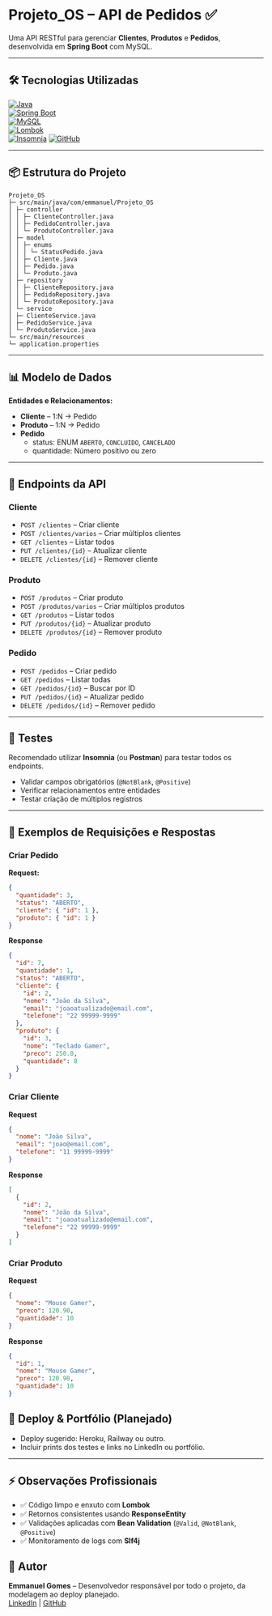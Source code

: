 # Projeto_OS – API de Pedidos ✅

Uma API RESTful para gerenciar **Clientes**, **Produtos** e **Pedidos**, desenvolvida em **Spring Boot** com MySQL.

---

## 🛠 Tecnologias Utilizadas

[![Java](https://img.shields.io/badge/Java-ED8B00?style=for-the-badge&logo=java&logoColor=white)](https://www.java.com/)  
[![Spring Boot](https://img.shields.io/badge/Spring_Boot-6DB33F?style=for-the-badge&logo=spring&logoColor=white)](https://spring.io/projects/spring-boot)  
[![MySQL](https://img.shields.io/badge/MySQL-4479A1?style=for-the-badge&logo=mysql&logoColor=white)](https://www.mysql.com/)  
[![Lombok](https://img.shields.io/badge/Lombok-ED1C24?style=for-the-badge&logo=lombok&logoColor=white)](https://projectlombok.org/)  
[![Insomnia](https://img.shields.io/badge/Insomnia-REST%20Client-orange)](https://insomnia.rest/)
[![GitHub](https://img.shields.io/badge/GitHub-181717?style=for-the-badge&logo=github&logoColor=white)](https://github.com/)

---

## 📦 Estrutura do Projeto
```
Projeto_OS
├─ src/main/java/com/emmanuel/Projeto_OS
│ ├─ controller
│ │ ├─ ClienteController.java
│ │ ├─ PedidoController.java
│ │ └─ ProdutoController.java
│ ├─ model
│ │ ├─ enums
│ │ │ └─ StatusPedido.java
│ │ ├─ Cliente.java
│ │ ├─ Pedido.java
│ │ └─ Produto.java
│ ├─ repository
│ │ ├─ ClienteRepository.java
│ │ ├─ PedidoRepository.java
│ │ └─ ProdutoRepository.java
│ └─ service
│ ├─ ClienteService.java
│ ├─ PedidoService.java
│ └─ ProdutoService.java
└─ src/main/resources
└─ application.properties
```

---

## 📊 Modelo de Dados

**Entidades e Relacionamentos:**

- **Cliente** – 1:N → Pedido
- **Produto** – 1:N → Pedido
- **Pedido**
    - status: ENUM `ABERTO`, `CONCLUIDO`, `CANCELADO`
    - quantidade: Número positivo ou zero

---

## 🚀 Endpoints da API

### Cliente
- `POST /clientes` – Criar cliente
- `POST /clientes/varios` – Criar múltiplos clientes
- `GET /clientes` – Listar todos
- `PUT /clientes/{id}` – Atualizar cliente
- `DELETE /clientes/{id}` – Remover cliente

### Produto
- `POST /produtos` – Criar produto
- `POST /produtos/varios` – Criar múltiplos produtos
- `GET /produtos` – Listar todos
- `PUT /produtos/{id}` – Atualizar produto
- `DELETE /produtos/{id}` – Remover produto

### Pedido
- `POST /pedidos` – Criar pedido
- `GET /pedidos` – Listar todas
- `GET /pedidos/{id}` – Buscar por ID
- `PUT /pedidos/{id}` – Atualizar pedido
- `DELETE /pedidos/{id}` – Remover pedido

---

## 📝 Testes

Recomendado utilizar **Insomnia** (ou **Postman**) para testar todos os endpoints.
- Validar campos obrigatórios (`@NotBlank`, `@Positive`)
- Verificar relacionamentos entre entidades
- Testar criação de múltiplos registros

---

## 📝 Exemplos de Requisições e Respostas

### Criar Pedido

**Request:**
```json
{
  "quantidade": 3,
  "status": "ABERTO",
  "cliente": { "id": 1 },
  "produto": { "id": 1 }
}
```

**Response**
```json
{
  "id": 7,
  "quantidade": 1,
  "status": "ABERTO",
  "cliente": {
    "id": 2,
    "nome": "João da Silva",
    "email": "joaoatualizado@email.com",
    "telefone": "22 99999-9999"
  },
  "produto": {
    "id": 3,
    "nome": "Teclado Gamer",
    "preco": 250.8,
    "quantidade": 8
  }
}
```

### Criar Cliente

**Request**
```json
{
  "nome": "João Silva",
  "email": "joao@email.com",
  "telefone": "11 99999-9999"
}
```

**Response**
```json
[
  {
    "id": 2,
    "nome": "João da Silva",
    "email": "joaoatualizado@email.com",
    "telefone": "22 99999-9999"
  }
]
```

### Criar Produto

**Request**
```json
{
  "nome": "Mouse Gamer",
  "preco": 120.90,
  "quantidade": 10
}
```

**Response**
```json
{
  "id": 1,
  "nome": "Mouse Gamer",
  "preco": 120.90,
  "quantidade": 10
}
```

## 📂 Deploy & Portfólio (Planejado)

- Deploy sugerido: Heroku, Railway ou outro.
- Incluir prints dos testes e links no LinkedIn ou portfólio.

---

## ⚡ Observações Profissionais

- ✅ Código limpo e enxuto com **Lombok**
- ✅ Retornos consistentes usando **ResponseEntity**
- ✅ Validações aplicadas com **Bean Validation** (`@Valid`, `@NotBlank`, `@Positive`)
- ✅ Monitoramento de logs com **Slf4j**

## 👤 Autor

**Emmanuel Gomes** – Desenvolvedor responsável por todo o projeto, da modelagem ao deploy planejado.  
[LinkedIn](https://www.linkedin.com/in/emmanuel-gomes-b6670754/) | [GitHub](https://github.com/EmmanuelGomesSilva)
